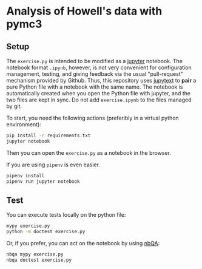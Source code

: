 # Analysis of Howell's data with pymc3

## Setup 

The `exercise.py` is intended to be modified as a
[jupyter](https://jupyter.org/) notebook. The notebook format `.ipynb`, however,
is not very convenient for configuration management, testing, and giving
feedback via the usual "pull-request" mechanism provided by Github. Thus, this
repository uses
[jupytext](https://jupytext.readthedocs.io/en/latest/install.html) to **pair** a
pure Python file with a notebook with the same name. The notebook is
automatically created when you open the Python file with jupyter, and the two
files are kept in sync. Do not add `exercise.ipynb` to the files managed by git.

To start, you need the following actions (preferibly in a virtual python environment):

```sh
pip install -r requirements.txt
jupyter notebook
```

Then you can open the `exercise.py` as a notebook in the browser.

If you are using `pipenv` is even easier.


```sh
pipenv install
pipenv run jupyter notebook
```


## Test

You can execute tests locally on the python file:


```sh
mypy exercise.py
python -m doctest exercise.py
```

Or, if you prefer, you can act on the notebook by using
[nbQA](https://nbqa.readthedocs.io/en/latest/):

```sh
nbqa mypy exercise.py
nbqa doctest exercise.py
```
